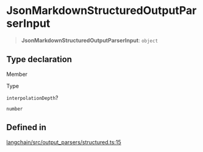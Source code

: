JsonMarkdownStructuredOutputParserInput
=======================================

> **JsonMarkdownStructuredOutputParserInput**: `object`

Type declaration[](#type-declaration "Direct link to Type declaration")
------------------------------------------------------------------------

Member

Type

`interpolationDepth`?

`number`

Defined in[](#defined-in "Direct link to Defined in")
------------------------------------------------------

[langchain/src/output\_parsers/structured.ts:15](https://github.com/hwchase17/langchainjs/blob/1c1274d/langchain/src/output_parsers/structured.ts#L15)